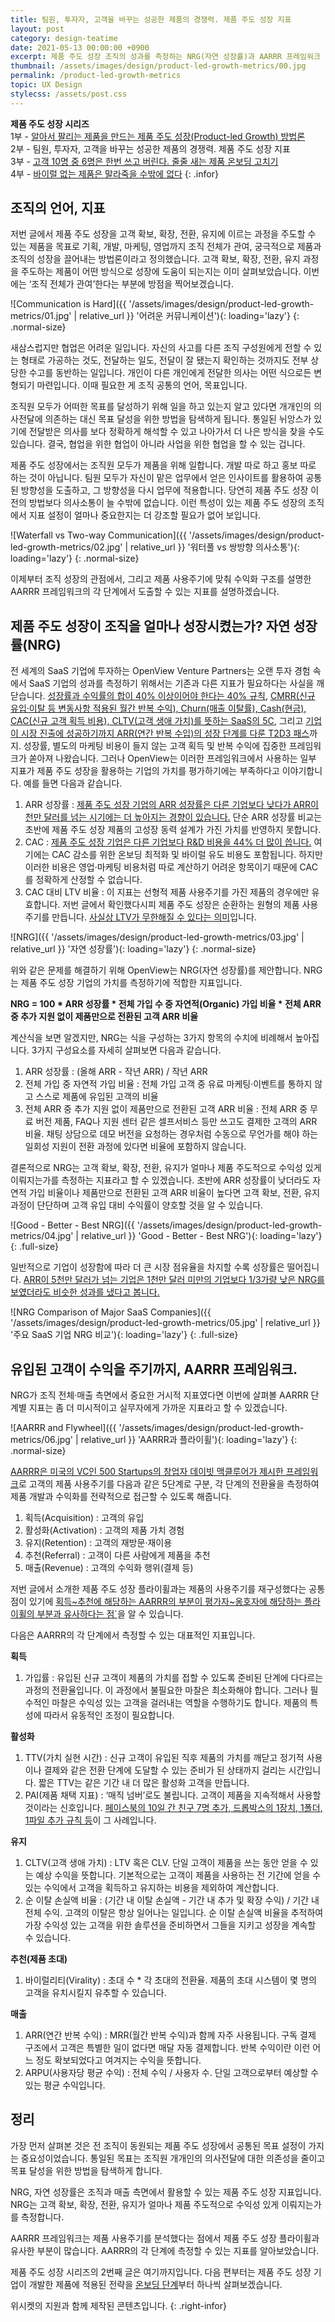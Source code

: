 ```yaml
---
title: 팀원, 투자자, 고객을 바꾸는 성공한 제품의 경쟁력. 제품 주도 성장 지표
layout: post
category: design-teatime
date: 2021-05-13 00:00:00 +0900
excerpt: 제품 주도 성장 조직의 성과를 측정하는 NRG(자연 성장률)과 AARRR 프레임워크 단계별 지표로 제품 주도 성장을 모두에게 증명하는 방법입니다.
thumbnail: /assets/images/design/product-led-growth-metrics/00.jpg
permalink: /product-led-growth-metrics
topic: UX Design
stylecss: /assets/post.css
---
```


**제품 주도 성장 시리즈**  
1부 - <a title='매거진 입맛 - 알아서 팔리는 제품을 만드는 제품 주도 성장(Product-led Growth) 방법론' href='/introduce-product-led-growth' rel='noopener'>알아서 팔리는 제품을 만드는 제품 주도 성장(Product-led Growth) 방법론</a>  
2부 - 팀원, 투자자, 고객을 바꾸는 성공한 제품의 경쟁력. 제품 주도 성장 지표  
3부 - <a title='매거진 입맛 - 고객 10명 중 6명은 한번 쓰고 버린다. 줄줄 새는 제품 온보딩 고치기' href='/product-led-growth-onboarding' rel='noopener'>고객 10명 중 6명은 한번 쓰고 버린다. 줄줄 새는 제품 온보딩 고치기</a>  
4부 - <a title='매거진 입맛 - 바이럴 없는 제품은 말라죽을 수밖에 없다' href='/product-led-growth-viral' rel='noopener'>바이럴 없는 제품은 말라죽을 수밖에 없다</a>
{: .infor}

## 조직의 언어, 지표

저번 글에서 제품 주도 성장을 고객 확보, 확장, 전환, 유지에 이르는 과정을 주도할 수 있는 제품을 목표로 기획, 개발, 마케팅, 영업까지 조직 전체가 관여, 궁극적으로 제품과 조직의 성장을 끌어내는 방법론이라고 정의했습니다. 고객 확보, 확장, 전환, 유지 과정을 주도하는 제품이 어떤 방식으로 성장에 도움이 되는지는 이미 살펴보았습니다. 이번에는 ‘조직 전체가 관여’한다는 부분에 방점을 찍어보겠습니다.

![Communication is Hard]({{ '/assets/images/design/product-led-growth-metrics/01.jpg' | relative_url }} '어려운 커뮤니케이션'){: loading='lazy'}
{: .normal-size}

새삼스럽지만 협업은 어려운 일입니다. 자신의 사고를 다른 조직 구성원에게 전할 수 있는 형태로 가공하는 것도, 전달하는 일도, 전달이 잘 됐는지 확인하는 것까지도 전부 상당한 수고를 동반하는 일입니다. 개인이 다른 개인에게 전달한 의사는 어떤 식으로든 변형되기 마련입니다. 이때 필요한 게 조직 공통의 언어, 목표입니다.

조직원 모두가 어떠한 목표를 달성하기 위해 일을 하고 있는지 알고 있다면 개개인의 의사전달에 의존하는 대신 목표 달성을 위한 방법을 탐색하게 됩니다. 통일된 뉘앙스가 있기에 전달받은 의사를 보다 정확하게 해석할 수 있고 나아가서 더 나은 방식을 찾을 수도 있습니다. 결국, 협업을 위한 협업이 아니라 사업을 위한 협업을 할 수 있는 겁니다.

제품 주도 성장에서는 조직원 모두가 제품을 위해 일합니다. 개발 따로 하고 홍보 따로 하는 것이 아닙니다. 팀원 모두가 자신이 맡은 업무에서 얻은 인사이트를 활용하여 공통된 방향성을 도출하고, 그 방향성을 다시 업무에 적용합니다. 당연히 제품 주도 성장 이전의 방법보다 의사소통이 늘 수밖에 없습니다. 이런 특성이 있는 제품 주도 성장의 조직에서 지표 설정이 얼마나 중요한지는 더 강조할 필요가 없어 보입니다.

![Waterfall vs Two-way Communication]({{ '/assets/images/design/product-led-growth-metrics/02.jpg' | relative_url }} '워터풀 vs 쌍방향 의사소통'){: loading='lazy'}
{: .normal-size}

이제부터 조직 성장의 관점에서, 그리고 제품 사용주기에 맞춰 수익화 구조를 설명한 AARRR 프레임워크의 각 단계에서 도출할 수 있는 지표를 설명하겠습니다.

## 제품 주도 성장이 조직을 얼마나 성장시켰는가? 자연 성장률(NRG)

전 세계의 SaaS 기업에 투자하는 OpenView Venture Partners는 오랜 투자 경험 속에서 SaaS 기업의 성과를 측정하기 위해서는 기존과 다른 지표가 필요하다는 사실을 깨닫습니다. <a title='FeldThoughts, 2015 - The Rule of 40% For a Healthy SaaS Company' href='https://feld.com/archives/2015/02/rule-40-healthy-saas-company.html' target='_blank'>성장률과 수익률의 합이 40% 이상이어야 한다는 40% 규칙</a>, <a title='Philippe Botteri, 2008 - Bessemer 5 Cs of SaaS Finance' href='https://www.slideshare.net/botteri/bessemer-5-cs-of-saa-s-finance-presentation' target='_blank'>CMRR(신규 유입·이탈 등 변동사항 적용된 월간 반복 수익), Churn(매출 이탈률), Cash(현금), CAC(신규 고객 획득 비용), CLTV(고객 생애 가치)를 뜻하는 SaaS의 5C</a>, 그리고 <a title='Neeraj Agrawal, 2015 - The SaaS Adventure' href='https://techcrunch.com/2015/02/01/the-saas-travel-adventure/' target='_blank'>기업이 시장 진출에 성공하기까지 ARR(연간 반복 수입)의 성장 단계를 다룬 T2D3 패스</a>까지. 성장률, 별도의 마케팅 비용이 들지 않는 고객 획득 및 반복 수익에 집중한 프레임워크가 쏟아져 나왔습니다. 그러나 OpenView는 이러한 프레임워크에서 사용하는 일부 지표가 제품 주도 성장을 활용하는 기업의 가치를 평가하기에는 부족하다고 이야기합니다. 예를 들면 다음과 같습니다.

1. ARR 성장률 : <a title='OpenView Venture Partners - 2020 Expansion SaaS Benchmarks' href='https://openviewpartners.com/expansion-saas-benchmarks' target='_blank'>제품 주도 성장 기업의 ARR 성장률은 다른 기업보다 낮다가 ARR이 천만 달러를 넘는 시기에는 더 높아지는 경향이 있습니다.</a> 단순 ARR 성장률 비교는 초반에 제품 주도 성장 제품의 고성장 동력 설계가 가진 가치를 반영하지 못합니다.
2. CAC : <a title='OpenView Venture Partners - Product Led Growth Index' href='https://openviewpartners.com/product-led-growth-index/' target='_blank'>제품 주도 성장 기업은 다른 기업보다 R&D 비용을 44% 더 많이 씁니다.</a> 여기에는 CAC 감소를 위한 온보딩 최적화 및 바이럴 유도 비용도 포함됩니다. 하지만 이러한 비용은 영업·마케팅 비용처럼 따로 계산하기 어려운 항목이기 때문에 CAC를 정확하게 산정할 수 없습니다.
3. CAC 대비 LTV 비율 : 이 지표는 선형적 제품 사용주기를 가진 제품의 경우에만 유효합니다. 저번 글에서 확인했다시피 제품 주도 성장은 순환하는 원형의 제품 사용주기를 만듭니다. <a title='Black Bartlett(OpenView Venture Partners), 2016 - Why is LTV:CAC Still a Thing?' href='https://openviewpartners.com/blog/ltv-cac-ratio/' target='_blank'>사실상 LTV가 무한해질 수 있다는 의미</a>입니다.

![NRG]({{ '/assets/images/design/product-led-growth-metrics/03.jpg' | relative_url }} '자연 성장률'){: loading='lazy'}
{: .normal-size}

위와 같은 문제를 해결하기 위해 OpenView는 NRG(자연 성장률)를 제안합니다. NRG는 제품 주도 성장 기업의 가치를 측정하기에 적합한 지표입니다.

**NRG = 100 * ARR 성장률 * 전체 가입 수 중 자연적(Organic) 가입 비율 * 전체 ARR 중 추가 지원 없이 제품만으로 전환된 고객 ARR 비율**

계산식을 보면 알겠지만, NRG는 식을 구성하는 3가지 항목의 수치에 비례해서 높아집니다. 3가지 구성요소를 자세히 살펴보면 다음과 같습니다.

1. ARR 성장률 : (올해 ARR - 작년 ARR) / 작년 ARR
2. 전체 가입 중 자연적 가입 비율 : 전체 가입 고객 중 유료 마케팅·이벤트를 통하지 않고 스스로 제품에 유입된 고객의 비율
3. 전체 ARR 중 추가 지원 없이 제품만으로 전환된 고객 ARR 비율 : 전체 ARR 중 무료 버전 제품, FAQ나 지원 센터 같은 셀프서비스 등만 쓰고도 결제한 고객의 ARR 비율. 채팅 상담으로 데모 버전을 요청하는 경우처럼 수동으로 무언가를 해야 하는 일회성 지원이 전환 과정에 있다면 비율에 포함하지 않습니다.

결론적으로 NRG는 고객 확보, 확장, 전환, 유지가 얼마나 제품 주도적으로 수익성 있게 이뤄지는가를 측정하는 지표라고 할 수 있겠습니다. 초반에 ARR 성장률이 낮더라도 자연적 가입 비율이나 제품만으로 전환된 고객 ARR 비율이 높다면 고객 확보, 전환, 유지 과정이 단단하며 고객 유입 대비 수익률이 양호할 것을 알 수 있습니다.

![Good - Better - Best NRG]({{ '/assets/images/design/product-led-growth-metrics/04.jpg' | relative_url }} 'Good - Better - Best NRG'){: loading='lazy'}
{: .full-size}

일반적으로 기업이 성장함에 따라 더 큰 시장 점유율을 차지할 수록 성장률은 떨어집니다. <a title='Sam Richard(OpenView Venture Partners), 2020 - The New SaaS Metric You Should Be Tracking' href='https://openviewpartners.com/blog/new-saas-metric/' target='_blank'>ARR이 5천만 달러가 넘는 기업은 1천만 달러 미만의 기업보다 1/3가량 낮은 NRG를 보였더라도 비슷한 성과를 냈다고 봅니다.</a>

![NRG Comparison of Major SaaS Companies]({{ '/assets/images/design/product-led-growth-metrics/05.jpg' | relative_url }} '주요 SaaS 기업 NRG 비교'){: loading='lazy'}
{: .full-size}

## 유입된 고객이 수익을 주기까지, AARRR 프레임워크.

NRG가 조직 전체·매출 측면에서 중요한 거시적 지표였다면 이번에 살펴볼 AARRR 단계별 지표는 좀 더 미시적이고 실무자에게 가까운 지표라고 할 수 있겠습니다.

![AARRR and Flywheel]({{ '/assets/images/design/product-led-growth-metrics/06.jpg' | relative_url }} 'AARRR과 플라이휠'){: loading='lazy'}
{: .normal-size}

<a title='David McClure, 2007 - Product Marketing for Pirates: AARRR! (aka Startup Metrics for Internet Marketing & Product Management)' href='https://500hats.typepad.com/500blogs/2007/06/internet-market.html' target='_blank'>AARRR은 미국의 VC인 500 Startups의 창업자 데이빗 맥클루어가 제시한 프레임워크</a>로 고객의 제품 사용주기를 다음과 같은 5단계로 구분, 각 단계의 전환율을 측정하여 제품 개발과 수익화를 전략적으로 접근할 수 있도록 해줍니다.

1. 획득(Acquisition) : 고객의 유입
2. 활성화(Activation) : 고객의 제품 가치 경험
3. 유지(Retention) : 고객의 재방문·재이용
4. 추천(Referral) : 고객이 다른 사람에게 제품을 추천
5. 매출(Revenue) : 고객의 수익화 행위(결제 등)

저번 글에서 소개한 제품 주도 성장 플라이휠과는 제품의 사용주기를 재구성했다는 공통점이 있기에 <a title='OpenView Venture Partners - Product-led growth metrics' href='https://www.productled.org/foundations/product-led-growth-metrics#Chap2' target='_blank'>획득~추천에 해당하는 AARRR의 부분이 평가자~옹호자에 해당하는 플라이휠의 부분과 유사하다는 점`</a>을 알 수 있습니다.

다음은 AARRR의 각 단계에서 측정할 수 있는 대표적인 지표입니다.

**획득**

1. 가입률 : 유입된 신규 고객이 제품의 가치를 접할 수 있도록 준비된 단계에 다다르는 과정의 전환율입니다. 이 과정에서 불필요한 마찰은 최소화해야 합니다. 그러나 필수적인 마찰은 수익성 있는 고객을 걸러내는 역할을 수행하기도 합니다. 제품의 특성에 따라서 유동적인 조정이 필요합니다.

**활성화**

1. TTV(가치 실현 시간) : 신규 고객이 유입된 직후 제품의 가치를 깨닫고 정기적 사용이나 결제와 같은 전환 단계에 도달할 수 있는 준비가 된 상태까지 걸리는 시간입니다. 짧은 TTV는 같은 기간 내 더 많은 활성화 고객을 만듭니다.
2. PAI(제품 채택 지표) : ‘매직 넘버’로도 불립니다. 고객이 제품을 지속적해서 사용할 것이라는 신호입니다. <a title='Ramli John(ProductLed), 2021 - The 3 User Onboarding Success Milestones' href='https://productled.com/the-3-key-onboarding-success-kpis/' target='_blank'>페이스북의 10일 간 친구 7명 추가, 드롭박스의 1장치, 1폴더, 1파일 추가 규칙 등</a>이 그 사례입니다.

**유지**

1. CLTV(고객 생애 가치) : LTV 혹은 CLV. 단일 고객이 제품을 쓰는 동안 얻을 수 있는 예상 수익을 뜻합니다. 기본적으로는 고객이 제품을 사용하는 전 기간에 얻을 수 있는 수익에서 고객을 획득하고 유지하는 비용을 제외하여 계산합니다.
2. 순 이탈 손실액 비율 : (기간 내 이탈 손실액 - 기간 내 추가 및 확장 수익) / 기간 내 전체 수익. 고객의 이탈은 항상 일어나는 일입니다. 순 이탈 손실액 비율을 추적하여 가장 수익성 있는 고객을 위한 솔루션을 준비하면서 그들을 지키고 성장을 계속할 수 있습니다.

**추천(제품 초대)**

1. 바이럴리티(Virality) : 초대 수 * 각 초대의 전환율. 제품의 초대 시스템이 몇 명의 고객을 유치시킬지 유추할 수 있습니다.

**매출**

1. ARR(연간 반복 수익) : MRR(월간 반복 수익)과 함께 자주 사용됩니다. 구독 결제 구조에서 고객은 특별한 일이 없다면 매달 자동 결제합니다. 반복 수익이란 이런 어느 정도 확보되었다고 여겨지는 수익을 뜻합니다.
2. ARPU(사용자당 평균 수익) : 전체 수익 / 사용자 수. 단일 고객으로부터 예상할 수 있는 평균 수익입니다.

## 정리

가장 먼저 살펴본 것은 전 조직이 동원되는 제품 주도 성장에서 공통된 목표 설정이 가지는 중요성이었습니다. 통일된 목표는 조직원 개개인의 의사전달에 대한 의존성을 줄이고 목표 달성을 위한 방법을 탐색하게 합니다.

NRG, 자연 성장률은 조직과 매출 측면에서 활용할 수 있는 제품 주도 성장 지표입니다. NRG는 고객 확보, 확장, 전환, 유지가 얼마나 제품 주도적으로 수익성 있게 이뤄지는가를 측정합니다.

AARRR 프레임워크는 제품 사용주기를 분석했다는 점에서 제품 주도 성장 플라이휠과 유사한 부분이 많습니다. AARRR의 각 단계에 측정할 수 있는 지표를 알아보았습니다.

제품 주도 성장 시리즈의 2번째 글은 여기까지입니다. 다음 편부터는 제품 주도 성장 기업이 개발한 제품에 적용된 전략을 <a title='매거진 입맛 - 고객 10명 중 6명은 한번 쓰고 버린다. 줄줄 새는 오늘날의 제품.' href='/product-led-growth-onboarding' target='_blank'>온보딩 단계</a>부터 하나씩 살펴보겠습니다.

위시켓의 지원과 함께 제작된 콘텐츠입니다.
{: .right-infor}